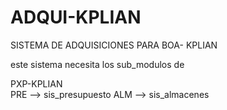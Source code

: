 ADQUI-KPLIAN
===========

SISTEMA DE ADQUISICIONES PARA BOA- KPLIAN

este sistema necesita los sub_modulos de

PXP-KPLIAN  
PRE  --> sis_presupuesto
ALM  --> sis_almacenes
